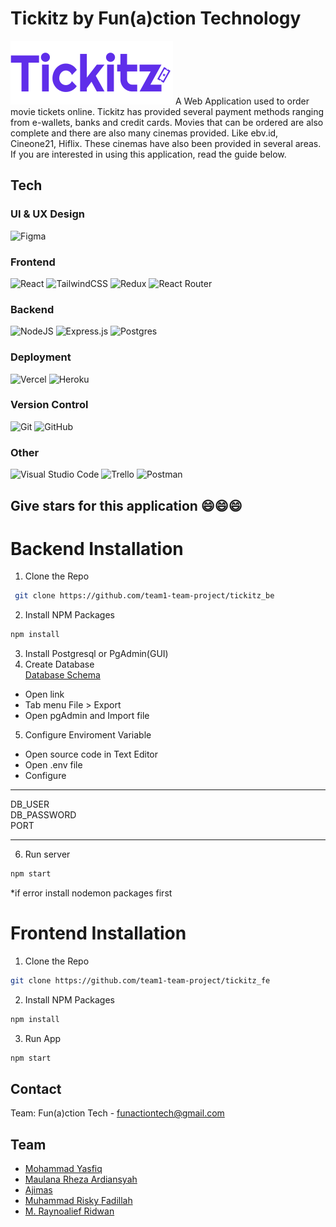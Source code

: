 # Tickitz by Fun(a)ction Technology
<img src="./public/uploads/Tickitz-logo.svg" alt="logo tickitz" />
A Web Application used to order movie tickets online. Tickitz has provided several payment methods ranging from e-wallets, banks and credit cards. Movies that can be ordered are also complete and there are also many cinemas provided. Like ebv.id, Cineone21, Hiflix. These cinemas have also been provided in several areas. If you are interested in using this application, read the guide below.

## Tech
### UI & UX Design
![Figma](https://img.shields.io/badge/figma-%23F24E1E.svg?style=for-the-badge&logo=figma&logoColor=white)
### Frontend
![React](https://img.shields.io/badge/react-%2320232a.svg?style=for-the-badge&logo=react&logoColor=%2361DAFB) ![TailwindCSS](https://img.shields.io/badge/tailwindcss-%2338B2AC.svg?style=for-the-badge&logo=tailwind-css&logoColor=white) ![Redux](https://img.shields.io/badge/redux-%23593d88.svg?style=for-the-badge&logo=redux&logoColor=white) ![React Router](https://img.shields.io/badge/React_Router-CA4245?style=for-the-badge&logo=react-router&logoColor=white)
### Backend
![NodeJS](https://img.shields.io/badge/node.js-6DA55F?style=for-the-badge&logo=node.js&logoColor=white) ![Express.js](https://img.shields.io/badge/express.js-%23404d59.svg?style=for-the-badge&logo=express&logoColor=%2361DAFB) ![Postgres](https://img.shields.io/badge/postgres-%23316192.svg?style=for-the-badge&logo=postgresql&logoColor=white)
### Deployment
![Vercel](https://img.shields.io/badge/vercel-%23000000.svg?style=for-the-badge&logo=vercel&logoColor=white) ![Heroku](https://img.shields.io/badge/heroku-%23430098.svg?style=for-the-badge&logo=heroku&logoColor=white)
### Version Control
![Git](https://img.shields.io/badge/git-%23F05033.svg?style=for-the-badge&logo=git&logoColor=white) ![GitHub](https://img.shields.io/badge/github-%23121011.svg?style=for-the-badge&logo=github&logoColor=white)
### Other
![Visual Studio Code](https://img.shields.io/badge/Visual%20Studio%20Code-0078d7.svg?style=for-the-badge&logo=visual-studio-code&logoColor=white) ![Trello](https://img.shields.io/badge/Trello-%23026AA7.svg?style=for-the-badge&logo=Trello&logoColor=white) ![Postman](https://img.shields.io/badge/Postman-FF6C37?style=for-the-badge&logo=postman&logoColor=white)

## Give stars for this application :smile::smile::smile:

# Backend Installation
1. Clone the Repo
``` sh
 git clone https://github.com/team1-team-project/tickitz_be
```
2. Install NPM Packages
``` sh
npm install
```
3. Install Postgresql or PgAdmin(GUI)
4. Create Database<br>
[Database Schema](https://drawsql.app/teams/array-team/diagrams/fun-a-ction)
  - Open link
  - Tab menu File > Export
  - Open pgAdmin and Import file
5. Configure Enviroment Variable
- Open source code in Text Editor
- Open .env file
- Configure
***
DB_USER<br>
DB_PASSWORD<br>
PORT
***
6. Run server
```sh
npm start
```
*if error install nodemon packages first

# Frontend Installation
1. Clone the Repo
```sh
git clone https://github.com/team1-team-project/tickitz_fe
```
2. Install NPM Packages
```sh
npm install
```
3. Run App
```sh
npm start
```
## Contact
Team:  Fun(a)ction Tech - [funactiontech@gmail.com](mailto:funactiontech@gmail.com)
## Team
- [Mohammad Yasfiq](https://github.com/Yasfiq)
- [Maulana Rheza Ardiansyah](https://github.com/MaulanaRhezaArdiansyah)
- [Ajimas](https://github.com/jiamudza)
- [Muhammad Risky Fadillah](https://github.com/RiskiFadillah)
- [M. Raynoalief Ridwan](https://github.com/reynoalief)
